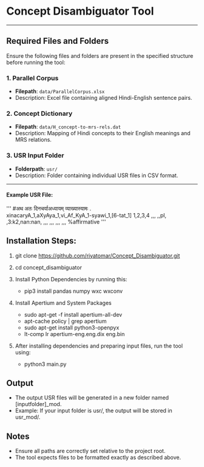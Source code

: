 # Concept Disambiguator Tool
-----------------------------

## Required Files and Folders

Ensure the following files and folders are present in the specified structure before running the tool:

### 1. Parallel Corpus

- **Filepath**: `data/ParallelCorpus.xlsx`  
- Description: Excel file containing aligned Hindi-English sentence pairs.

### 2. Concept Dictionary

- **Filepath**: `data/H_concept-to-mrs-rels.dat`  
- Description: Mapping of Hindi concepts to their English meanings and MRS relations.

### 3. USR Input Folder

- **Folderpath**: `usr/`  
- Description: Folder containing individual USR files in CSV format.

--------------------------------------------------------------------

#### Example USR File:
'''
#अथ अतः दिनचर्याअध्यायम् व्याख्यास्यामः .								
xinacaryA_1,aXyAya_1,vi_Af_KyA_1-syawi_1,[6-tat_1]
1,2,3,4
,,,
,,pl,
,3:k2,nan:nan,
,,,
,,,
,,,
,,,
%affirmative
'''

## Installation Steps:

1. git clone https://github.com/riyatomar/Concept_Disambiguator.git

2. cd concept_disambiguator

3. Install Python Dependencies by running this:
    - pip3 install pandas numpy wxc wxconv

4. Install Apertium and System Packages
    - sudo apt-get -f install apertium-all-dev
    - apt-cache policy | grep apertium
    - sudo apt-get install python3-openpyx
    - lt-comp lr apertium-eng.eng.dix eng.bin

5. After installing dependencies and preparing input files, run the tool using:
    - python3 main.py

## Output

- The output USR files will be generated in a new folder named [inputfolder]_mod.
- Example: If your input folder is usr/, the output will be stored in usr_mod/.

## Notes

- Ensure all paths are correctly set relative to the project root.
- The tool expects files to be formatted exactly as described above.